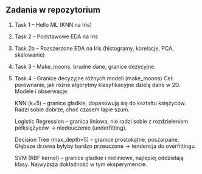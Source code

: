 ## Zadania w repozytorium
1. Task 1 – Hello ML (KNN na Iris)
2. Task 2 – Podstawowe EDA na Iris
3. Task 2b – Rozszerzone EDA na Iris (histogramy, korelacje, PCA, skalowanie)
3. Task 3 - Make_moons, brudne dane, granice dezycyjne.
4. Task 4 - Granice decyzyjne różnych modeli (make_moons)
   Cel: porównanie, jak różne algorytmy klasyfikacyjne dzielą dane w 2D.
   Modele i obserwacje:

   KNN (k=5) – granice gładkie, dopasowują się do kształtu księżyców. Radzi sobie dobrze, choć czasem łapie szum.

   Logistic Regression – granica liniowa, nie radzi sobie z rozdzieleniem półksiężyców → niedouczenie (underfitting).

   Decision Tree (max_depth=5) – granice prostokątne, poszarpane. Głębsze drzewa byłyby bardzo przeuczone → tendencja do overfittingu.

   SVM (RBF kernel) – granice gładkie i nieliniowe, najlepiej oddzielają klasy. Najwyższa dokładność w tym eksperymencie.
